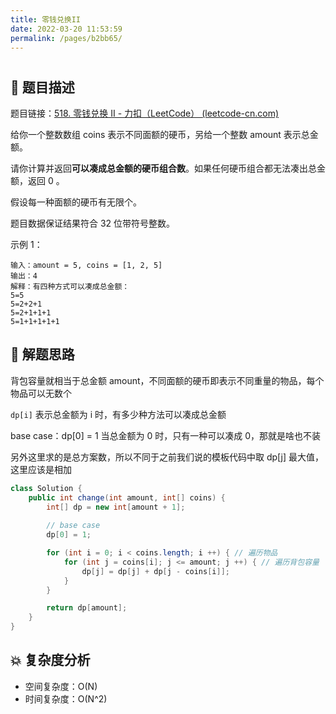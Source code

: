 ```yaml
---
title: 零钱兑换II
date: 2022-03-20 11:53:59
permalink: /pages/b2bb65/
---
```

# 

## 📃 题目描述

题目链接：[518. 零钱兑换 II - 力扣（LeetCode） (leetcode-cn.com)](https://leetcode-cn.com/problems/coin-change-2/)

给你一个整数数组 coins 表示不同面额的硬币，另给一个整数 amount 表示总金额。

请你计算并返回**可以凑成总金额的硬币组合数**。如果任何硬币组合都无法凑出总金额，返回 0 。

假设每一种面额的硬币有无限个。 

题目数据保证结果符合 32 位带符号整数。

示例 1：

```
输入：amount = 5, coins = [1, 2, 5]
输出：4
解释：有四种方式可以凑成总金额：
5=5
5=2+2+1
5=2+1+1+1
5=1+1+1+1+1
```

## 🔔 解题思路

背包容量就相当于总金额 amount，不同面额的硬币即表示不同重量的物品，每个物品可以无数个

`dp[i]` 表示总金额为 i 时，有多少种方法可以凑成总金额

base case：dp[0] = 1 当总金额为 0 时，只有一种可以凑成 0，那就是啥也不装

另外这里求的是总方案数，所以不同于之前我们说的模板代码中取 dp[j] 最大值，这里应该是相加


```java
class Solution {
    public int change(int amount, int[] coins) {
        int[] dp = new int[amount + 1];
		
        // base case
        dp[0] = 1;

        for (int i = 0; i < coins.length; i ++) { // 遍历物品
            for (int j = coins[i]; j <= amount; j ++) { // 遍历背包容量
                dp[j] = dp[j] + dp[j - coins[i]];
            }
        }

        return dp[amount];
    }
}
```

## 💥 复杂度分析

- 空间复杂度：O(N)
- 时间复杂度：O(N^2)

